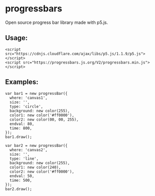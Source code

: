 # progressbars

Open source progress bar library made with p5.js.

## Usage:

```
<script src="https://cdnjs.cloudflare.com/ajax/libs/p5.js/1.1.9/p5.js"></script>
<script src="https://progressbars.js.org/V2/progressbars.min.js"></script>
```

## Examples:

```
var bar1 = new progressBar({
  where: 'canvas1',
  size: '',
  type: 'circle',
  background: new color(255),
  color1: new color('#ff0000'),
  color2: new color(00, 00, 255),
  endval: 80,
  time: 800,
});
bar1.draw();

var bar2 = new progressBar({
  where: 'canvas2',
  size: '',
  type: 'line',
  background: new color(255),
  color1: new color(240),
  color2: new color('#ff0000'),
  endval: 50,
  time: 500,
});
bar2.draw();
```
